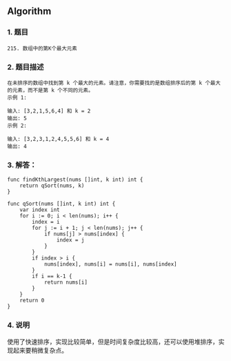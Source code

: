 ## Algorithm
### 1. 题目
```
215. 数组中的第K个最大元素
```
### 2. 题目描述
```
在未排序的数组中找到第 k 个最大的元素。请注意，你需要找的是数组排序后的第 k 个最大的元素，而不是第 k 个不同的元素。
示例 1:

输入: [3,2,1,5,6,4] 和 k = 2
输出: 5
示例 2:

输入: [3,2,3,1,2,4,5,5,6] 和 k = 4
输出: 4

```

### 3. 解答：
```golang
func findKthLargest(nums []int, k int) int {
	return qSort(nums, k)
}

func qSort(nums []int, k int) int {
	var index int
	for i := 0; i < len(nums); i++ {
		index = i
		for j := i + 1; j < len(nums); j++ {
			if nums[j] > nums[index] {
				index = j
			}
		}
		if index > i {
			nums[index], nums[i] = nums[i], nums[index]
		}
		if i == k-1 {
			return nums[i]
		}
	}
	return 0
}
```
### 4. 说明
使用了快速排序，实现比较简单，但是时间复杂度比较高，还可以使用堆排序，实现起来要稍微复杂点。